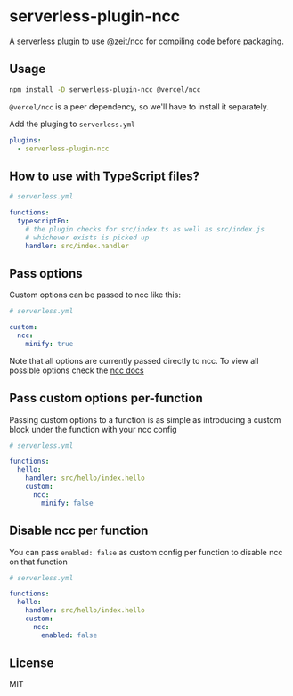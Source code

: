 # serverless-plugin-ncc

A serverless plugin to use [@zeit/ncc](https://www.npmjs.com/package/@vercel/ncc) for compiling code before packaging.

## Usage

```sh
npm install -D serverless-plugin-ncc @vercel/ncc
```

`@vercel/ncc` is a peer dependency, so we'll have to install it separately.

Add the pluging to `serverless.yml`

```yml
plugins:
  - serverless-plugin-ncc
```

## How to use with TypeScript files?

```yml
# serverless.yml

functions:
  typescriptFn:
    # the plugin checks for src/index.ts as well as src/index.js
    # whichever exists is picked up
    handler: src/index.handler
```

## Pass options

Custom options can be passed to ncc like this:
```yml
# serverless.yml

custom:
  ncc:
    minify: true
```
Note that all options are currently passed directly to ncc. To view all possible options
check the [ncc docs](https://github.com/vercel/ncc#programmatically-from-nodejs)

## Pass custom options per-function

Passing custom options to a function is as simple as introducing a custom block under the function with your ncc config

```yml
# serverless.yml

functions:
  hello:
    handler: src/hello/index.hello
    custom:
      ncc:
        minify: false
```

## Disable ncc per function

You can pass `enabled: false` as custom config per function to disable ncc on that function

```yml
# serverless.yml

functions:
  hello:
    handler: src/hello/index.hello
    custom:
      ncc:
        enabled: false
```

## License

MIT
